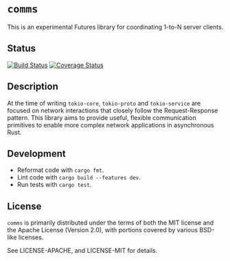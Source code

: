 # `comms`

This is an experimental Futures library for coordinating 1-to-N server clients.

## Status

[![Build Status](https://api.travis-ci.org/46bit/comms.svg)](https://travis-ci.org/46bit/comms) [![Coverage Status](https://coveralls.io/repos/github/46bit/comms/badge.svg)](https://coveralls.io/github/46bit/comms)

## Description

At the time of writing `tokio-core`, `tokio-proto` and `tokio-service` are focused on network interactions that closely follow the Request-Response pattern. This library aims to provide useful, flexible communication primitives to enable more complex network applications in asynchronous Rust.

## Development

* Reformat code with `cargo fmt`.
* Lint code with `cargo build --features dev`.
* Run tests with `cargo test`.

## License

`comms` is primarily distributed under the terms of both the MIT license and the Apache License (Version 2.0), with portions covered by various BSD-like licenses.

See LICENSE-APACHE, and LICENSE-MIT for details.
